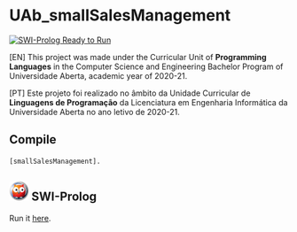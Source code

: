 # UAb_smallSalesManagement

[![SWI-Prolog Ready to Run](https://img.shields.io/badge/SWI--Prolog-Ready_to_Run-informational?labelColor=white)](https://swish.swi-prolog.org/p/smallSalesManagement.pl)

[EN] This project was made under the Curricular Unit of **Programming Languages** in the Computer Science and Engineering Bachelor Program of Universidade Aberta, academic year of 2020-21.

[PT] Este projeto foi realizado no âmbito da Unidade Curricular de **Linguagens de Programação** da Licenciatura em Engenharia Informática da Universidade Aberta no ano letivo de 2020-21.

## Compile
	[smallSalesManagement].
	
## <a href="https://www.swi-prolog.org/"><img src="https://raw.githubusercontent.com/4ntony4/UAb/main/img/logos/prolog/prolog_logo.png" alt="Prolog" width="35"></a> SWI-Prolog
Run it [here](https://swish.swi-prolog.org/p/smallSalesManagement.pl).
